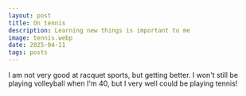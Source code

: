 ```yaml
---
layout: post
title: On tennis
description: Learning new things is important to me
image: tennis.webp
date: 2025-04-11
tags: posts
---
```


I am not very good at racquet sports, but getting better. I won't still be playing volleyball when I'm 40, but I very well could be playing tennis!
